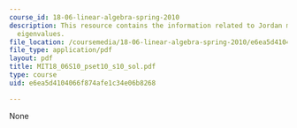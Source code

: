 ```yaml
---
course_id: 18-06-linear-algebra-spring-2010
description: This resource contains the information related to Jordan matrices and
  eigenvalues.
file_location: /coursemedia/18-06-linear-algebra-spring-2010/e6ea5d4104066f874afe1c34e06b8268_MIT18_06S10_pset10_s10_sol.pdf
file_type: application/pdf
layout: pdf
title: MIT18_06S10_pset10_s10_sol.pdf
type: course
uid: e6ea5d4104066f874afe1c34e06b8268

---
```

None